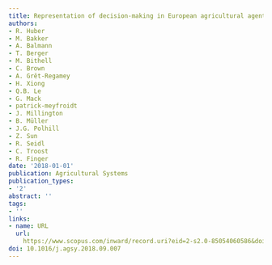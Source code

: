 ```yaml
---
title: Representation of decision-making in European agricultural agent-based models
authors:
- R. Huber
- M. Bakker
- A. Balmann
- T. Berger
- M. Bithell
- C. Brown
- A. Grêt-Regamey
- H. Xiong
- Q.B. Le
- G. Mack
- patrick-meyfroidt
- J. Millington
- B. Müller
- J.G. Polhill
- Z. Sun
- R. Seidl
- C. Troost
- R. Finger
date: '2018-01-01'
publication: Agricultural Systems
publication_types:
- '2'
abstract: ''
tags:
- ''
links:
- name: URL
  url: 
    https://www.scopus.com/inward/record.uri?eid=2-s2.0-85054060586&doi=10.1016%2fj.agsy.2018.09.007&partnerID=40&md5=10d78cf23b3a0e9365e0d35ecddb67c6
doi: 10.1016/j.agsy.2018.09.007
---
```

